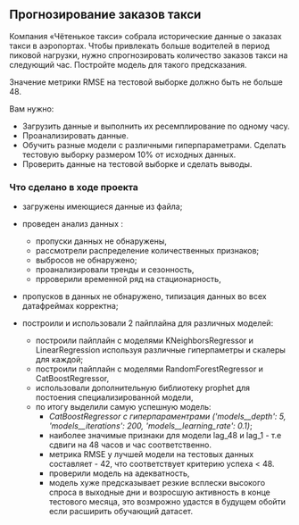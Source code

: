 ## Прогнозирование заказов такси
Компания «Чётенькое такси» собрала исторические данные о заказах такси в аэропортах. Чтобы привлекать больше водителей в период пиковой нагрузки, нужно спрогнозировать количество заказов такси на следующий час. Постройте модель для такого предсказания.

Значение метрики RMSE на тестовой выборке должно быть не больше 48.

Вам нужно:

 - Загрузить данные и выполнить их ресемплирование по одному часу.
 - Проанализировать данные.
 - Обучить разные модели с различными гиперпараметрами. Сделать тестовую выборку размером 10% от исходных данных.
 - Проверить данные на тестовой выборке и сделать выводы.
 
### Что сделано в ходе проекта
 - загружены имеющиеся данные из файла;
 - проведен анализ данных :
    - пропуски данных не обнаружены,
    - рассмотрели распределение количественных признаков;
    - выбросов не обнаружено;
    - проанализировали тренды и сезонность,
    - прроверили временной ряд на стационарность,
 - пропусков в данных не обнаружено, типизация данных во всех датафреймах корректна;
 
 - построили и использовали 2 пайплайна для различных моделей:
    - построили пайплайн с моделями KNeighborsRegressor и LinearRegression используя различные гиперпаметры и скалеры для каждой;
    - построили пайплайн с моделями RandomForestRegressor и CatBoostRegressor,
    - использовали дополнительную библиотеку prophet для постоения специализированной модели,
    - по итогу выделили самую успешную модель:
        - *CatBoostRegressor с гиперпараментрами ('models__depth': 5, 'models__iterations': 200, 'models__learning_rate': 0.1)*;
        - наиболее значимые признаки для модели lag_48 и lag_1 - т.е сдвиги на 48 часов и час соответственно.
        - метрика RMSE у лучшей модели на тестовых данных составляет -  42, что соответствует критерию успеха < 48.
        - проверили модель на адекватность,
        - модель хуже предсказывает резкие всплески высокого спроса в выходные дни и возросшую активность в конце тестового месяца, это возмрожно удастся в будущем обойти если расширить обучающий датасет.